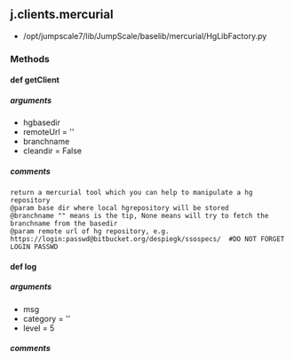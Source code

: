 ## j.clients.mercurial

- /opt/jumpscale7/lib/JumpScale/baselib/mercurial/HgLibFactory.py

### Methods

#### def getClient 
##### arguments

- hgbasedir
- remoteUrl = ''
- branchname
- cleandir = False

##### comments

```
return a mercurial tool which you can help to manipulate a hg repository
@param base dir where local hgrepository will be stored
@branchname "" means is the tip, None means will try to fetch the branchname from the basedir
@param remote url of hg repository, e.g. https://login:passwd@bitbucket.org/despiegk/ssospecs/  #DO NOT FORGET LOGIN PASSWD

```

#### def log 
##### arguments

- msg
- category = ''
- level = 5

##### comments

```

```

